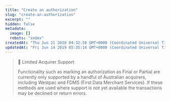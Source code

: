 ```yaml
---
title: "Create an authorization"
slug: "create-an-authorization"
excerpt: ""
hidden: false
metadata: 
  image: []
  robots: "index"
createdAt: "Thu Jun 21 2018 04:32:58 GMT+0000 (Coordinated Universal Time)"
updatedAt: "Fri Jun 14 2019 05:35:14 GMT+0000 (Coordinated Universal Time)"
---
```

> 🚧 Limited Acquirer Support
> 
> Functionality such as marking an authorization as Final or Partial are currently only supported by a handful of Australian acquirers, including Westpac and FDMS (First Data Merchant Services). If these methods are used where support is not yet available the transactions may be declined or return errors.
